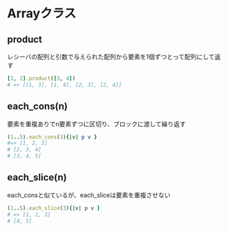 # Arrayクラス

## product

レシーバの配列と引数で与えられた配列から要素を1個ずつとって配列にして返す

```ruby
[1, 2].product([3, 4])
# => [[1, 3], [1, 4], [2, 3], [2, 4]]
```

## each_cons(n)

要素を重複ありでn要素ずつに区切り、ブロックに渡して繰り返す

```ruby
(1..5).each_cons(3){|v| p v }
#=> [1, 2, 3]
# [2, 3, 4]                                                                
# [3, 4, 5]            
```

## each_slice(n)

each_consと似ているが、each_sliceは要素を重複させない

```ruby
(1..5).each_slice(3){|v| p v }
# => [1, 2, 3]
# [4, 5]
```
